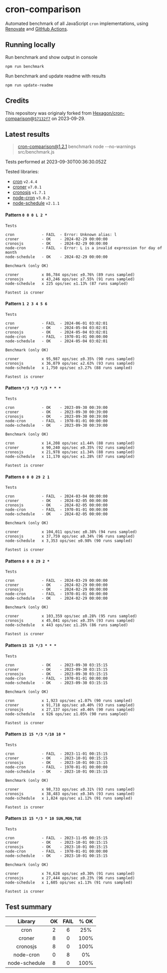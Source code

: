 # cron-comparison

Automated benchmark of all JavaScript `cron` implementations, using [Renovate](https://github.com/renovatebot/renovate) and [GitHub Actions](https://docs.github.com/en/actions).

## Running locally

Run benchmark and show output in console

`npm run benchmark`

Run benchmark and update readme with results

`npm run update-readme`

## Credits

This repository was originaly forked from [Hexagon/cron-comparison](https://github.com/Hexagon/cron-comparison)@[`57132f7`](https://github.com/Hexagon/cron-comparison/commit/57132f73323630ac2bc5d1022189b07be08ac773) on 2023-09-29.

## Latest results

> cron-comparison@1.2.1 benchmark
> node --no-warnings src/benchmark.js

Tests performed at 2023-09-30T00:36:30.052Z

Tested libraries:

- [cron](https://github.com/kelektiv/node-cron) `v2.4.4`
- [croner](https://github.com/hexagon/croner) `v7.0.1`
- [cronosjs](https://github.com/jaclarke/cronosjs) `v1.7.1`
- [node-cron](https://github.com/node-cron/node-cron) `v3.0.2`
- [node-schedule](https://github.com/node-schedule/node-schedule) `v2.1.1`

#### Pattern `0 0 0 L 2 *`

```
Tests

cron            - FAIL  - Error: Unknown alias: l
croner          - OK    - 2024-02-29 00:00:00
cronosjs        - OK    - 2024-02-29 00:00:00
node-cron       - FAIL  - Error: L is a invalid expression for day of month
node-schedule   - OK    - 2024-02-29 00:00:00

Benchmark (only OK)

croner          x 86,784 ops/sec ±0.76% (89 runs sampled)
cronosjs        x 43,246 ops/sec ±7.55% (91 runs sampled)
node-schedule   x 225 ops/sec ±1.13% (87 runs sampled)

Fastest is croner
```

#### Pattern `1 2 3 4 5 6`

```
Tests

cron            - FAIL  - 2024-06-01 03:02:01
croner          - OK    - 2024-05-04 03:02:01
cronosjs        - OK    - 2024-05-04 03:02:01
node-cron       - FAIL  - 1970-01-01 00:00:00
node-schedule   - OK    - 2024-05-04 03:02:01

Benchmark (only OK)

croner          x 95,987 ops/sec ±0.35% (90 runs sampled)
cronosjs        x 36,079 ops/sec ±2.63% (93 runs sampled)
node-schedule   x 1,750 ops/sec ±3.27% (88 runs sampled)

Fastest is croner
```

#### Pattern `*/3 */3 */3 * * *`

```
Tests

cron            - OK    - 2023-09-30 00:39:00
croner          - OK    - 2023-09-30 00:39:00
cronosjs        - OK    - 2023-09-30 00:39:00
node-cron       - FAIL  - 1970-01-01 00:00:00
node-schedule   - OK    - 2023-09-30 00:39:00

Benchmark (only OK)

cron            x 14,208 ops/sec ±1.44% (88 runs sampled)
croner          x 90,240 ops/sec ±0.35% (92 runs sampled)
cronosjs        x 21,978 ops/sec ±1.34% (88 runs sampled)
node-schedule   x 11,170 ops/sec ±1.28% (87 runs sampled)

Fastest is croner
```

#### Pattern `0 0 0 29 2 1`

```
Tests

cron            - FAIL  - 2024-03-04 00:00:00
croner          - OK    - 2024-02-05 00:00:00
cronosjs        - OK    - 2024-02-05 00:00:00
node-cron       - FAIL  - 1970-01-01 00:00:00
node-schedule   - OK    - 2024-02-05 00:00:00

Benchmark (only OK)

croner          x 104,011 ops/sec ±0.38% (94 runs sampled)
cronosjs        x 37,759 ops/sec ±0.34% (96 runs sampled)
node-schedule   x 3,353 ops/sec ±0.98% (90 runs sampled)

Fastest is croner
```

#### Pattern `0 0 0 29 2 *`

```
Tests

cron            - FAIL  - 2024-03-29 00:00:00
croner          - OK    - 2024-02-29 00:00:00
cronosjs        - OK    - 2024-02-29 00:00:00
node-cron       - FAIL  - 1970-01-01 00:00:00
node-schedule   - OK    - 2024-02-29 00:00:00

Benchmark (only OK)

croner          x 103,359 ops/sec ±0.28% (95 runs sampled)
cronosjs        x 45,041 ops/sec ±0.35% (93 runs sampled)
node-schedule   x 443 ops/sec ±1.26% (86 runs sampled)

Fastest is croner
```

#### Pattern `15 15 */3 * * *`

```
Tests

cron            - OK    - 2023-09-30 03:15:15
croner          - OK    - 2023-09-30 03:15:15
cronosjs        - OK    - 2023-09-30 03:15:15
node-cron       - FAIL  - 1970-01-01 00:00:00
node-schedule   - OK    - 2023-09-30 03:15:15

Benchmark (only OK)

cron            x 1,923 ops/sec ±1.07% (90 runs sampled)
croner          x 91,718 ops/sec ±0.40% (93 runs sampled)
cronosjs        x 27,137 ops/sec ±0.46% (90 runs sampled)
node-schedule   x 926 ops/sec ±1.05% (90 runs sampled)

Fastest is croner
```

#### Pattern `15 15 */3 */10 10 *`

```
Tests

cron            - FAIL  - 2023-11-01 00:15:15
croner          - OK    - 2023-10-01 00:15:15
cronosjs        - OK    - 2023-10-01 00:15:15
node-cron       - FAIL  - 1970-01-01 00:00:00
node-schedule   - OK    - 2023-10-01 00:15:15

Benchmark (only OK)

croner          x 98,733 ops/sec ±0.31% (93 runs sampled)
cronosjs        x 38,483 ops/sec ±0.34% (93 runs sampled)
node-schedule   x 1,824 ops/sec ±1.12% (91 runs sampled)

Fastest is croner
```

#### Pattern `15 15 */3 * 10 SUN,MON,TUE`

```
Tests

cron            - FAIL  - 2023-11-05 00:15:15
croner          - OK    - 2023-10-01 00:15:15
cronosjs        - OK    - 2023-10-01 00:15:15
node-cron       - FAIL  - 1970-01-01 00:00:00
node-schedule   - OK    - 2023-10-01 00:15:15

Benchmark (only OK)

croner          x 74,628 ops/sec ±0.30% (91 runs sampled)
cronosjs        x 27,444 ops/sec ±0.23% (96 runs sampled)
node-schedule   x 1,605 ops/sec ±1.13% (91 runs sampled)

Fastest is croner
```

## Test summary

|    Library    | OK  | FAIL | % OK |
| :-----------: | :-: | :--: | :--: |
|     cron      |  2  |  6   | 25%  |
|    croner     |  8  |  0   | 100% |
|   cronosjs    |  8  |  0   | 100% |
|   node-cron   |  0  |  8   |  0%  |
| node-schedule |  8  |  0   | 100% |

